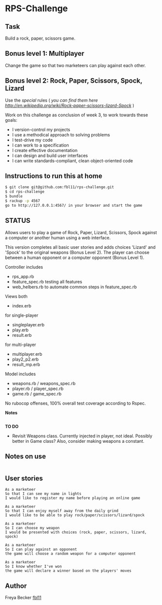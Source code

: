 RPS-Challenge
==================

Task
-------
Build a rock, paper, scissors game.

## Bonus level 1: Multiplayer

Change the game so that two marketeers can play against each other.

## Bonus level 2: Rock, Paper, Scissors, Spock, Lizard

Use the _special_ rules ( _you can find them here http://en.wikipedia.org/wiki/Rock-paper-scissors-lizard-Spock_ )

Work on this challenge as conclusion of week 3, to work towards these goals:

* I version-control my projects
* I use a methodical approach to solving problems
* I test-drive my code
* I can work to a specification
* I create effective documentation
* I can design and build user interfaces
* I can write standards-compliant, clean object-oriented code

Instructions to run this at home
-----
```sh
$ git clone git@github.com:fbl11/rps-challenge.git
$ cd rps-challenge
$ bundle
$ rackup -p 4567
go to http://127.0.0.1:4567/ in your browser and start the game
```

STATUS
-----
Allows users to play a game of Rock, Paper, Lizard, Scissors, Spock against a computer or another human using a web interface.

This version completes all basic user stories and adds choices 'Lizard' and 'Spock' to the original weapons (Bonus Level 2).  The player can choose between a human opponent or a computer opponent (Bonus Level 1).

Controller
includes
- rps_app.rb
- feature_spec.rb testing all features
- web_helbers.rb to automate common steps in feature_spec.rb

Views
both
- index.erb

for single-player
- singleplayer.erb
- play.erb
- result.erb

for multi-player
- multiplayer.erb
- play2_p2.erb
- result_mp.erb

Model
includes
- weapons.rb / weapons_spec.rb
- player.rb / player_spec.rb
- game.rb / game_spec.rb

No rubocop offenses, 100% overall test coverage according to Rspec.

**Notes**
```
```

**TO DO**

- Revisit Weapons class.  Currently injected in player, not ideal.  Possibly better in Game class?  Also, consider making weapons a constant.

Notes on use
------------------
```
```

User stories
-----
```
As a marketeer
So that I can see my name in lights
I would like to register my name before playing an online game

As a marketeer
So that I can enjoy myself away from the daily grind
I would like to be able to play rock/paper/scissors/lizard/spock

As a marketeer
So I can choose my weapon
I would be presented with choices (rock, paper, scissors, lizard, spock)

As a marketeer
So I can play against an opponent
the game will choose a random weapon for a computer opponent

As a marketeer
So I know whether I've won
the game will declare a winner based on the players' moves

```

Author
-----
Freya Becker [fbl11](https://github.com/fbl11/)
